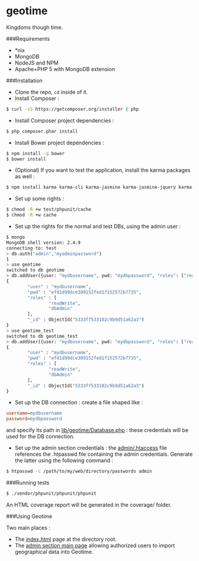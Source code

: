 geotime
=======
Kingdoms though time.


###Requirements

* *nix
* MongoDB
* NodeJS and NPM
* Apache+PHP 5 with MongoDB extension


###Installation

* Clone the repo, ```cd``` inside of it.
* Install Composer : 
```bash
$ curl -sS https://getcomposer.org/installer | php
```
* Install Composer project dependencies : 
```bash
$ php composer.phar install
```

* Install Bower project dependencies :
```bash
$ npm install -g bower
$ bower install
```

* (Optional) If you want to test the application, install the karma packages as well :
```bash
$ npm install karma karma-cli karma-jasmine karma-jasmine-jquery karma-jasmine-matchers karma-phantomjs-launcher karma-coverage karma-junit-reporter
```

* Set up some rights : 
```bash
$ chmod -R +w test/phpunit/cache
$ chmod -R +w cache
```
* Set up the rights for the normal and test DBs, using the admin user : 
```bash
$ mongo
MongoDB shell version: 2.4.9
connecting to: test
> db.auth("admin","myadminpassword")
1
> use geotime
switched to db geotime
> db.addUser({user: "mydbusername", pwd: "mydbpassword", "roles": ["readWrite", "dbAdmin"]})
{
        "user" : "mydbusername",
        "pwd" : "efd1d99dce309152fed1f152572b7735",
        "roles" : [
                "readWrite",
                "dbAdmin"
        ],
        "_id" : ObjectId("5333ff533102c9b9d51a62a3")
}
> use geotime_test
switched to db geotime_test
> db.addUser({user: "mydbusername", pwd: "mydbpassword", "roles": ["readWrite", "dbAdmin"]})
{
        "user" : "mydbusername",
        "pwd" : "efd1d99dce309152fed1f152572b7735",
        "roles" : [
                "readWrite",
                "dbAdmin"
        ],
        "_id" : ObjectId("5333ff533102c9b9d51a62a3")
}
```
* Set up the DB connection  : create a file shaped like :
```ini
username=mydbusername
password=mydbpassword
```
and specify its path in [lib/geotime/Database.php](lib/geotime/Database.php) : these credentials will be used for the DB connection.

* Set up the admin section credentials : the [admin/.htaccess](admin/.htaccess) file references the .htpasswd file containing the admin credentials. Generate the latter using the following command : 
```bash
$ htpasswd -c /path/to/my/web/directory/passwords admin
```

###Running tests

```bash
$ ./vendor/phpunit/phpunit/phpunit
```

An HTML coverage report will be generated in the coverage/ folder.

###Using Geotime

Two main places :
* The [index.html](index.html) page at the directory root.
* The [admin section main page](admin/index.php) allowing authorized users to import geographical data into Geotime.
